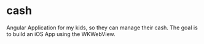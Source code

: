 # cash
Angular Application for my kids, so they can manage their cash. The goal is to build an iOS App using the WKWebView.
